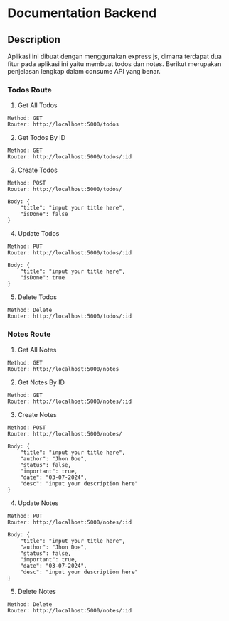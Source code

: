 # Documentation Backend

## Description
Aplikasi ini dibuat dengan menggunakan express js, dimana terdapat dua fitur pada aplikasi ini yaitu membuat todos dan notes. Berikut merupakan penjelasan lengkap dalam consume API yang benar.

### Todos Route
1. Get All Todos
```
Method: GET
Router: http://localhost:5000/todos
```

2. Get Todos By ID
```
Method: GET
Router: http://localhost:5000/todos/:id
```

3. Create Todos
```
Method: POST
Router: http://localhost:5000/todos/

Body: {
    "title": "input your title here",
    "isDone": false
}
```

4. Update Todos
```
Method: PUT
Router: http://localhost:5000/todos/:id

Body: {
    "title": "input your title here",
    "isDone": true
}
```

5. Delete Todos
```
Method: Delete
Router: http://localhost:5000/todos/:id
```


### Notes Route
1. Get All Notes
```
Method: GET
Router: http://localhost:5000/notes
```

2. Get Notes By ID
```
Method: GET
Router: http://localhost:5000/notes/:id
```

3. Create Notes
```
Method: POST
Router: http://localhost:5000/notes/

Body: {
    "title": "input your title here",
    "author": "Jhon Doe",
    "status": false,
    "important": true,
    "date": "03-07-2024",
    "desc": "input your description here"
}
```

4. Update Notes
```
Method: PUT
Router: http://localhost:5000/notes/:id

Body: {
    "title": "input your title here",
    "author": "Jhon Doe",
    "status": false,
    "important": true,
    "date": "03-07-2024",
    "desc": "input your description here"
}
```

5. Delete Notes
```
Method: Delete
Router: http://localhost:5000/notes/:id
```